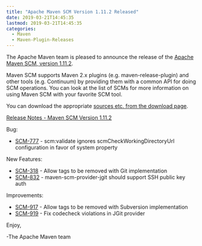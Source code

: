 ```yaml
---
title: "Apache Maven SCM Version 1.11.2 Released"
date: 2019-03-21T14:45:35
lastmod: 2019-03-21T14:45:35
categories:
  - Maven
  - Maven-Plugin-Releases
---
```

The Apache Maven team is pleased to announce the release of the 
[Apache Maven SCM, version 1.11.2](https://maven.apache.org/scm/).

Maven SCM supports Maven 2.x plugins (e.g. maven-release-plugin) and other
tools (e.g. Continuum) by providing them with a common API for doing SCM
operations. You can look at the list of SCMs for more information on using
Maven SCM with your favorite SCM tool.

You can download the appropriate [sources etc. from the download page](https://maven.apache.org/scm/download.cgi).

<!-- more -->

[Release Notes - Maven SCM Version 1.11.2](https://issues.apache.org/jira/secure/ReleaseNote.jspa?projectId=12317828&version=12344638)

Bug:

 * [SCM-777](https://issues.apache.org/jira/browse/SCM-777) - scm:validate ignores scmCheckWorkingDirectoryUrl configuration in favor of system property

New Features:

 * [SCM-318](https://issues.apache.org/jira/browse/SCM-318) - Allow tags to be removed with Git implementation
 * [SCM-832](https://issues.apache.org/jira/browse/SCM-832) - maven-scm-provider-jgit should support SSH public key auth

Improvements:

 * [SCM-917](https://issues.apache.org/jira/browse/SCM-917) - Allow tags to be removed with Subversion implementation
 * [SCM-919](https://issues.apache.org/jira/browse/SCM-919) - Fix codecheck violations in JGit provider

Enjoy,

-The Apache Maven team
